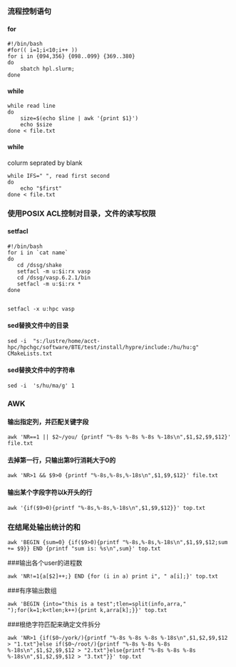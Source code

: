 

### 流程控制语句

#### for
```
#!/bin/bash
#for(( i=1;i<10;i++ ))
for i in {094,356} {098..099} {369..380}
do
    sbatch hpl.slurm;
done
```
#### while
```
while read line
do 
    size=$(echo $line | awk '{print $1}')
    echo $size
done < file.txt
```

#### while 
colurm seprated by blank
```
while IFS=" ", read first second
do
    echo "$first"
done < file.txt
```

### 使用POSIX ACL控制对目录，文件的读写权限
#### setfacl
```
#!/bin/bash
for i in `cat name`
do
   cd /dssg/shake
   setfacl -m u:$i:rx vasp
   cd /dssg/vasp.6.2.1/bin
   setfacl -m u:$i:rx *
done


setfacl -x u:hpc vasp
```

#### sed替换文件中的目录
```
sed -i  "s:/lustre/home/acct-hpc/hpchgc/software/BTE/test/install/hypre/include:/hu/hu:g" CMakeLists.txt
```

#### sed替换文件中的字符串
```
sed -i  's/hu/ma/g' 1
```
### **AWK**

#### 输出指定列，并匹配关键字段
```
awk 'NR==1 || $2~/you/ {printf "%-8s %-8s %-8s %-18s\n",$1,$2,$9,$12}' file.txt
```
#### 去掉第一行，只输出第9行消耗大于0的
```
awk 'NR>1 && $9>0 {printf "%-8s,%-8s,%-18s\n",$1,$9,$12}' file.txt
```
#### 输出某个字段字符以k开头的行
```
awk '{if($9>0){printf "%-8s,%-8s,%-18s\n",$1,$9,$12}}' top.txt
```
### 在结尾处输出统计的和
```
awk 'BEGIN {sum=0} {if($9>0){printf "%-8s,%-8s,%-18s\n",$1,$9,$12;sum += $9}} END {printf "sum is: %s\n",sum}' top.txt
```
###输出各个user的进程数
```
awk 'NR!=1{a[$2]++;} END {for (i in a) print i", " a[i];}' top.txt
```

###有序输出数组
```
awk 'BEGIN {into="this is a test";tlen=split(info,arra," ");for(k=1;k<tlen;k++){print k,arra[k];}}' top.txt
```

###根绝字符匹配来确定文件拆分
```
awk 'NR>1 {if($0~/york/){printf "%-8s %-8s %-8s %-18s\n",$1,$2,$9,$12 > "1.txt"}else if($0~/root/){printf "%-8s %-8s %-8s %-18s\n",$1,$2,$9,$12 > "2.txt"}else{printf "%-8s %-8s %-8s %-18s\n",$1,$2,$9,$12 > "3.txt"}}' top.txt
```
